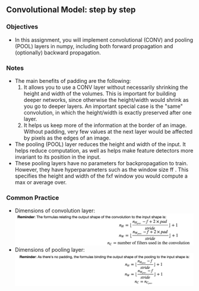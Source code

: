 ## Convolutional Model: step by step

### Objectives
* In this assignment, you will implement convolutional (CONV) and pooling (POOL) layers in numpy, including both forward propagation and (optionally) backward propagation.

### Notes
* The main benefits of padding are the following:
	1. It allows you to use a CONV layer without necessarily shrinking the height and width of the volumes. This is important for building deeper networks, since otherwise the height/width would shrink as you go to deeper layers. An important special case is the "same" convolution, in which the height/width is exactly preserved after one layer.
	2. It helps us keep more of the information at the border of an image. Without padding, very few values at the next layer would be affected by pixels as the edges of an image.  
* The pooling (POOL) layer reduces the height and width of the input. It helps reduce computation, as well as helps make feature detectors more invariant to its position in the input.
* These pooling layers have no parameters for backpropagation to train. However, they have hyperparameters such as the window size  ff . This specifies the height and width of the fxf window you would compute a max or average over.


### Common Practice 
* Dimensions of convolution layer: 
![](./img/dim_convolution.png) 
* Dimensions of pooling layer: 
![](./img/dim_pooling.png)
